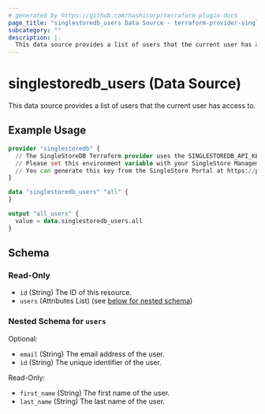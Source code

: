```yaml
---
# generated by https://github.com/hashicorp/terraform-plugin-docs
page_title: "singlestoredb_users Data Source - terraform-provider-singlestoredb"
subcategory: ""
description: |-
  This data source provides a list of users that the current user has access to.
---
```


# singlestoredb_users (Data Source)

This data source provides a list of users that the current user has access to.

## Example Usage

```terraform
provider "singlestoredb" {
  // The SingleStoreDB Terraform provider uses the SINGLESTOREDB_API_KEY environment variable for authentication.
  // Please set this environment variable with your SingleStore Management API key.
  // You can generate this key from the SingleStore Portal at https://portal.singlestore.com/organizations/org-id/api-keys.
}

data "singlestoredb_users" "all" {
}

output "all_users" {
  value = data.singlestoredb_users.all
}
```

<!-- schema generated by tfplugindocs -->
## Schema

### Read-Only

- `id` (String) The ID of this resource.
- `users` (Attributes List) (see [below for nested schema](#nestedatt--users))

<a id="nestedatt--users"></a>
### Nested Schema for `users`

Optional:

- `email` (String) The email address of the user.
- `id` (String) The unique identifier of the user.

Read-Only:

- `first_name` (String) The first name of the user.
- `last_name` (String) The last name of the user.
